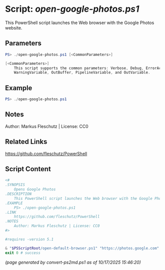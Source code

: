 Script: *open-google-photos.ps1*
========================

This PowerShell script launches the Web browser with the Google Photos website.

Parameters
----------
```powershell
PS> ./open-google-photos.ps1 [<CommonParameters>]

[<CommonParameters>]
    This script supports the common parameters: Verbose, Debug, ErrorAction, ErrorVariable, WarningAction, 
    WarningVariable, OutBuffer, PipelineVariable, and OutVariable.
```

Example
-------
```powershell
PS> ./open-google-photos.ps1

```

Notes
-----
Author: Markus Fleschutz | License: CC0

Related Links
-------------
https://github.com/fleschutz/PowerShell

Script Content
--------------
```powershell
<#
.SYNOPSIS
	Opens Google Photos
.DESCRIPTION
	This PowerShell script launches the Web browser with the Google Photos website.
.EXAMPLE
	PS> ./open-google-photos.ps1
.LINK
	https://github.com/fleschutz/PowerShell
.NOTES
	Author: Markus Fleschutz | License: CC0
#>

#requires -version 5.1

& "$PSScriptRoot/open-default-browser.ps1" "https://photos.google.com"
exit 0 # success
```

*(page generated by convert-ps2md.ps1 as of 10/17/2025 15:46:20)*

